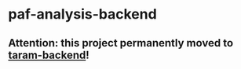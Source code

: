 # paf-analysis-backend

## Attention: this project permanently moved to [taram-backend](https://github.com/UNIL-PAF/taram-backend)!
